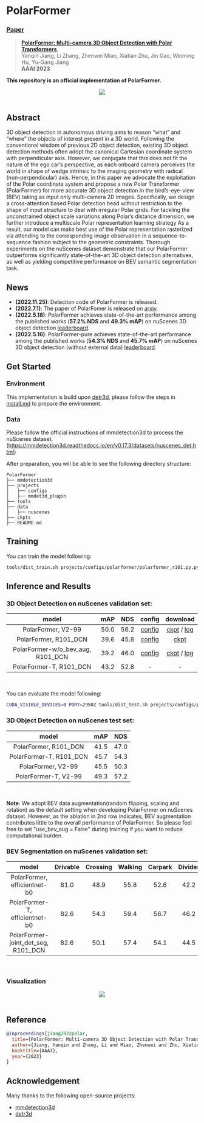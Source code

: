# PolarFormer
<!-- TODO update the url to v2 -->
### [Paper](https://arxiv.org/abs/2206.15398)
> [**PolarFormer: Multi-camera 3D Object Detection
with Polar Transformers**](https://arxiv.org/abs/2206.15398),            
> Yanqin Jiang, Li Zhang, Zhenwei Miao, Xiatian Zhu, Jin Gao, Weiming Hu, Yu-Gang Jiang  
> **AAAI 2023**

**This repository is an official implementation of PolarFormer.**
<div align="center">
  <img src="figs/pipeline.png"/>
</div><br/>

## Abstract

3D object detection in autonomous driving aims to reason “what” and “where” the objects of interest present in a 3D world. Following the conventional wisdom of previous 2D object detection, existing 3D object detection methods often adopt the canonical Cartesian coordinate system with perpendicular axis. However, we conjugate that this does not fit the nature of the ego car’s perspective, as each onboard camera perceives the world in shape of wedge intrinsic to the imaging geometry with radical (non-perpendicular) axis. Hence, in this paper we advocate the exploitation of the Polar coordinate system and propose a new Polar Transformer (PolarFormer) for more accurate 3D object detection in the bird’s-eye-view (BEV) taking as input only multi-camera 2D images. Specifically, we design a cross-attention based Polar detection head without restriction to the shape of input structure to deal with irregular Polar grids. For tackling the unconstrained object scale variations along Polar’s distance dimension, we further introduce a multiscale Polar representation learning strategy As a result, our model can make best use of the Polar representation rasterized via attending to the corresponding image observation in a sequence-to-sequence fashion subject to the geometric constraints. Thorough experiments on the nuScenes dataset demonstrate that our PolarFormer outperforms significantly state-of-the-art 3D object detection alternatives, as well as yielding competitive performance on BEV semantic segmentation task.

## News
- **(2022.11.25)**: Detection code of PolarFormer is released. <br>
- **(2022.7.1)**: The paper of PolarFomer is released on [arxiv](https://arxiv.org/abs/2206.15398).<br>
- **(2022.5.18)**: PolarFormer achieves state-of-the-art performance among the published works (**57.2% NDS** and **49.3% mAP**) on nuScenes 3D object detection [leaderboard](https://www.nuscenes.org/object-detection?externalData=all&mapData=no&modalities=Camera).<br>
- **(2022.5.16)**: PolarFormer-pure achieves state-of-the-art performance among the published works (**54.3% NDS** and **45.7% mAP**) on nuScenes 3D object detection (without external data) [leaderboard](https://www.nuscenes.org/object-detection?externalData=all&mapData=no&modalities=Camera).

## Get Started

### Environment
This implementation is build upon  [detr3d](https://github.com/WangYueFt/detr3d/blob/main/README.md), please follow the steps in [install.md](./docs/install.md) to prepare the environment.

### Data
Please follow the official instructions of mmdetection3d to process the nuScenes dataset.(https://mmdetection3d.readthedocs.io/en/v0.17.3/datasets/nuscenes_det.html)

After preparation, you will be able to see the following directory structure:  
  ```
  PolarFormer
  ├── mmdetection3d
  ├── projects
  │   ├── configs
  │   ├── mmdet3d_plugin
  ├── tools
  ├── data
  │   ├── nuscenes
  ├── ckpts
  ├── README.md
  ```
## Training

You can train the model following:
```bash
tools/dist_train.sh projects/configs/polarformer/polarformer_r101.py.py 8 --work-dir work_dirs/polarformer_r101/
```

## Inference and Results

### 3D Object Detection on nuScenes validation set:
| model | mAP      | NDS     | config | download |
|:--------:|:----------:|:---------:|:---------:|:---------:|
PolarFormer, V2-99 |50.0 |56.2 |  [config](projects/configs/polarformer/polarformer_vovnet.py) | [ckpt](https://drive.google.com/file/d/1VmDyfgtVkKwYyoJCNb3cm4aRiTBn67lQ/view) / [log](docs/vovnet_eval.log) |
PolarFormer, R101_DCN| 39.6| 45.8| [config](projects/configs/polarformer/polarformer_r101.py) | [ckpt](https://drive.google.com/file/d/1Jgh49QJXls6XP6OAGhm744JHCGb7dGpP/view?usp=share_link) |
PolarFormer-w/o_bev_aug, R101_DCN |39.2 |46.0 | [config](projects/configs/polarformer/polarformer_r101_without_bev_aug.py) | [ckpt](https://drive.google.com/file/d/1GhCqJaaBEOYl-hkAwew2bmIt98AHPnpg/view?usp=share_link) / [log](https://drive.google.com/file/d/13hwLWauwTE9i2K2_-w8pNlfTKj9N1Jbl/view?usp=share_link)|
PolarFormer-T, R101_DCN| 43.2| 52.8| - | - |
<br>

You can evaluate the model following:
```bash
CUDA_VISIBLE_DEVICES=0 PORT=29502 tools/dist_test.sh projects/configs/polarformer/polarformer_vovnet.py ckpts/polar_vovnet_diff_res_e6d6_train.pth 1 --eval=bbox
```

### 3D Object Detection on nuScenes test set:
| model | mAP      | NDS     |
|:--------:|:----------:|:---------:|
PolarFormer, R101_DCN |41.5 |47.0 |
PolarFormer-T, R101_DCN|45.7 |54.3 |
PolarFormer, V2-99 |45.5 |50.3|
PolarFormer-T, V2-99 | 49.3|57.2|
<br>

**Note**: We adopt BEV data augmentation(random flipping, scaling and rotation) as the default setting when developing PolarFormer on nuScenes dataset. However, as the ablation in 2nd row indicates, BEV augmentation contributes little to the overall performance of PolarFormer. So please feel free to set "use_bev_aug = False" during training if you want to reduce computational burden.
### BEV Segmentation on nuScenes validation set:
| model | Drivable   | Crossing     | Walking    | Carpark     | Divider   |
|:--------:|:----------:|:---------:|:---------:|:---------:|:---------:|
PolarFormer, efficientnet-b0 | 81.0 | 48.9 | 55.8 | 52.6 | 42.2 |
PolarFormer-T, efficientnet-b0 | 82.6 | 54.3 | 59.4 | 56.7 | 46.2 |
PolarFormer-joint_det_seg, R101_DCN| 82.6 | 50.1 | 57.4 | 54.1 | 44.5 |
<br>

### Visualization
<div align="center">
  <img src="figs/visualization.png"/>
</div><br/>

## Reference
```bibtex   
@inproceedings{jiang2022polar,
  title={PolarFormer: Multi-camera 3D Object Detection with Polar Transformers},
  author={Jiang, Yanqin and Zhang, Li and Miao, Zhenwei and Zhu, Xiatian and Gao, Jin and Hu, Weiming and Jiang, Yu-Gang},
  booktitle={AAAI},
  year={2023}
}
```

## Acknowledgement
Many thanks to the following open-source projects:
* [mmdetection3d](https://github.com/open-mmlab/mmdetection3d)
* [detr3d](https://github.com/WangYueFt/detr3d)
